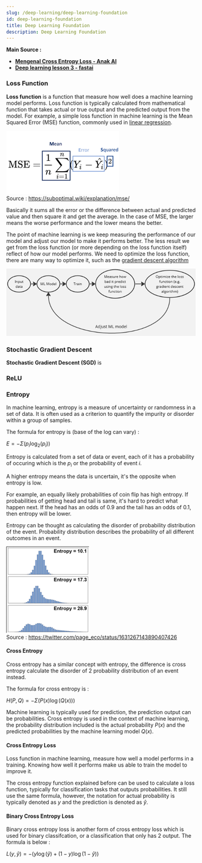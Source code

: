 ```yaml
---
slug: /deep-learning/deep-learning-foundation
id: deep-learning-foundation
title: Deep Learning Foundation
description: Deep Learning Foundation
---
```


**Main Source :**

- **[Mengenal Cross Entropy Loss - Anak AI](https://youtu.be/rBKWVHhFqGU?si=K8imDow_FIeEfvXq)**
- **[Deep learning lesson 3 - fastai](https://youtu.be/hBBOjCiFcuo?si=DZdZmAXYcw_M49zC)**

### Loss Function

**Loss function** is a function that measure how well does a machine learning model performs. Loss function is typically calculated from mathematical function that takes actual or true output and the predicted output from the model. For example, a simple loss function in machine learning is the Mean Squared Error (MSE) function, commonly used in [linear regression](/machine-learning/linear-regression).

![MSE formula](./mse.png)  
Source : https://suboptimal.wiki/explanation/mse/

Basically it sums all the error or the difference between actual and predicted value and then square it and get the average. In the case of MSE, the larger means the worse performance and the lower means the better.

The point of machine learning is we keep measuring the performance of our model and adjust our model to make it performs better. The less result we get from the loss function (or more depending on the loss function itself) reflect of how our model performs. We need to optimize the loss function, there are many way to optimize it, such as the [gradient descent algorithm](/machine-learning/linear-regression#gradient-descent)

![Machine learning flow](./machine-learning-flow.png)

### Stochastic Gradient Descent

**Stochastic Gradient Descent (SGD)** is

### ReLU

### Entropy

In machine learning, entropy is a measure of uncertainty or randomness in a set of data. It is often used as a criterion to quantify the impurity or disorder within a group of samples.

The formula for entropy is (base of the log can vary) :

$E = - \Sigma (p_{i} \log_{2} (p_{i}))$

Entropy is calculated from a set of data or event, each of it has a probability of occuring which is the $p_i$ or the probability of event $i$.

A higher entropy means the data is uncertain, it's the opposite when entropy is low.

For example, an equally likely probabilities of coin flip has high entropy. If probabilities of getting head and tail is same, it's hard to predict what happen next. If the head has an odds of 0.9 and the tail has an odds of 0.1, then entropy will be lower.

Entropy can be thought as calculating the disorder of probability distribution of the event. Probability distribution describes the probability of all different outcomes in an event.

![Entropy distribution of an event](./entropy-distribution.png)  
Source : https://twitter.com/page_eco/status/1631267143890407426

#### Cross Entropy

Cross entropy has a similar concept with entropy, the difference is cross entropy calculate the disorder of 2 probability distribution of an event instead.

The formula for cross entropy is :

$H(P, Q) = - \Sigma (P(x) \log (Q(x)))$

Machine learning is typically used for prediction, the prediction output can be probabilities. Cross entropy is used in the context of machine learning, the probability distribution included is the actual probability $P(x)$ and the predicted probabilities by the machine learning model $Q(x)$.

#### Cross Entropy Loss

Loss function in machine learning, measure how well a model performs in a training. Knowing how well it performs make us able to train the model to improve it.

The cross entropy function explained before can be used to calculate a loss function, typically for classification tasks that outputs probabilities. It still use the same formula, however, the notation for actual probability is typically denoted as $y$ and the prediction is denoted as $\hat{y}$.

#### Binary Cross Entropy Loss

Binary cross entropy loss is another form of cross entropy loss which is used for binary classifcation, or a classification that only has 2 output. The formula is below :

$L(y, \hat{y}) = - (y \log(\hat{y}) + (1 - y) \log(1 - \hat{y}))$
